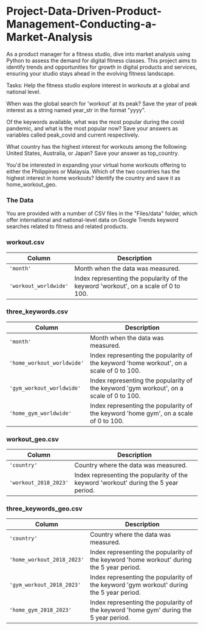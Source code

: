 # Project-Data-Driven-Product-Management-Conducting-a-Market-Analysis
As a product manager for a fitness studio, dive into market analysis using Python to assess the demand for digital fitness classes. This project aims to identify trends and opportunities for growth in digital products and services, ensuring your studio stays ahead in the evolving fitness landscape.

Tasks:
Help the fitness studio explore interest in workouts at a global and national level.

When was the global search for 'workout' at its peak? Save the year of peak interest as a string named year_str in the format "yyyy".

Of the keywords available, what was the most popular during the covid pandemic, and what is the most popular now? Save your answers as variables called peak_covid and current respectively.

What country has the highest interest for workouts among the following: United States, Australia, or Japan? Save your answer as top_country.

You'd be interested in expanding your virtual home workouts offering to either the Philippines or Malaysia. Which of the two countries has the highest interest in home workouts? Identify the country and save it as home_workout_geo.

### The Data

You are provided with a number of CSV files in the "Files/data" folder, which offer international and national-level data on Google Trends keyword searches related to fitness and related products. 

### workout.csv

| Column     | Description              |
|------------|--------------------------|
| `'month'` | Month when the data was measured. |
| `'workout_worldwide'` | Index representing the popularity of the keyword 'workout', on a scale of 0 to 100. |

### three_keywords.csv

| Column     | Description              |
|------------|--------------------------|
| `'month'` | Month when the data was measured. |
| `'home_workout_worldwide'` | Index representing the popularity of the keyword 'home workout', on a scale of 0 to 100. |
| `'gym_workout_worldwide'` | Index representing the popularity of the keyword 'gym workout', on a scale of 0 to 100. |
| `'home_gym_worldwide'` | Index representing the popularity of the keyword 'home gym', on a scale of 0 to 100. |

### workout_geo.csv

| Column     | Description              |
|------------|--------------------------|
| `'country'` | Country where the data was measured. |
| `'workout_2018_2023'` | Index representing the popularity of the keyword 'workout' during the 5 year period. |

### three_keywords_geo.csv

| Column     | Description              |
|------------|--------------------------|
| `'country'` | Country where the data was measured. |
| `'home_workout_2018_2023'` | Index representing the popularity of the keyword 'home workout' during the 5 year period. |
| `'gym_workout_2018_2023'` | Index representing the popularity of the keyword 'gym workout' during the 5 year period.  |
| `'home_gym_2018_2023'` | Index representing the popularity of the keyword 'home gym' during the 5 year period. |
